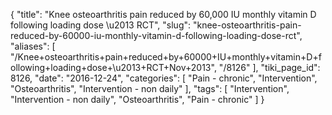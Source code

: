 {
    "title": "Knee osteoarthritis pain reduced by 60,000 IU monthly vitamin D following loading dose \u2013 RCT",
    "slug": "knee-osteoarthritis-pain-reduced-by-60000-iu-monthly-vitamin-d-following-loading-dose-rct",
    "aliases": [
        "/Knee+osteoarthritis+pain+reduced+by+60000+IU+monthly+vitamin+D+following+loading+dose+\u2013+RCT+Nov+2013",
        "/8126"
    ],
    "tiki_page_id": 8126,
    "date": "2016-12-24",
    "categories": [
        "Pain - chronic",
        "Intervention",
        "Osteoarthritis",
        "Intervention - non daily"
    ],
    "tags": [
        "Intervention",
        "Intervention - non daily",
        "Osteoarthritis",
        "Pain - chronic"
    ]
}